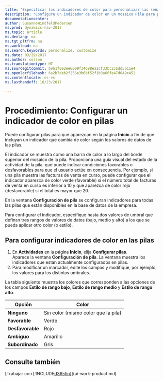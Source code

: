 ```yaml
---
title: "Especificar los indicadores de color para personalizar las señales visuales acerca de la actividad de una pila"
description: "Configure un indicador de color en un mosaico Pila para proporcionar una señal visual personalizada de la actividad de la pila."
documentationcenter: 
author: SusanneWindfeldPedersen
ms.prod: dynamics-nav-2017
ms.topic: article
ms.devlang: na
ms.tgt_pltfrm: na
ms.workload: na
ms.search.keywords: personalize, customize
ms.date: 03/29/2017
ms.author: solsen
ms.translationtype: HT
ms.sourcegitcommit: b9b1f062ee6009f34698ea2cf33bc25bdd5b11e4
ms.openlocfilehash: 6a2b7deb2f256e3b6bf52f1b0a66fe47d049c452
ms.contentlocale: es-es
ms.lasthandoff: 10/23/2017

---
```

# <a name="how-to-set-up-a-colored-indicator-on-cues"></a>Procedimiento: Configurar un indicador de color en pilas
Puede configurar pilas para que aparezcan en la página **Inicio** a fin de que incluyan un indicador que cambia de color según los valores de datos de las pilas.

El indicador se muestra como una barra de color a lo largo del borde superior del mosaico de la pila. Proporciona una guía visual del estado de la actividad de la pila, que puede indicar condiciones favorables o desfavorables para que el usuario actúe en consecuencia. Por ejemplo, si una pila muestra las facturas de venta en curso, puede configurar que el indicador aparezca de color verde (favorable) si el número total de facturas de venta en curso es inferior a 10 y que aparezca de color rojo (desfavorable) si el total es mayor que 20.

En la ventana **Configuración de pila** se configuran indicadores para todas las pilas que están disponibles en la base de datos de la empresa.

Para configurar el indicador, especifique hasta dos valores de umbral que definan tres rangos de valores de datos (bajo, medio y alto) a los que se pueda aplicar otro color (o estilo).

## <a name="to-set-up-colored-indicators-on-cues"></a>Para configurar indicadores de color en las pilas
1. En **Actividades** en la página **Inicio**, elija **Configurar pilas**.  
   Aparece la ventana **Configuración de pila**. La ventana muestra los indicadores que están actualmente configurados en pilas.
2. Para modificar un marcador, edite los campos y modifique, por ejemplo, los valores para los distintos umbrales.  

La tabla siguiente muestra los colores que corresponden a las opciones de los campos **Estilo de rango bajo**, **Estilo de rango medio** y **Estilo de rango alto**.

| Opción | Color |
| --- | --- |
| **Ninguno** |Sin color (mismo color que la pila)|
| **Favorable** |Verde |
| **Desfavorable** |Rojo |
| **Ambiguo** |Amarillo |
| **Subordinado** |Gris |

## <a name="see-also"></a>Consulte también
[Trabajar con [!INCLUDE[d365fin](includes/d365fin_md.md)]](ui-work-product.md)

